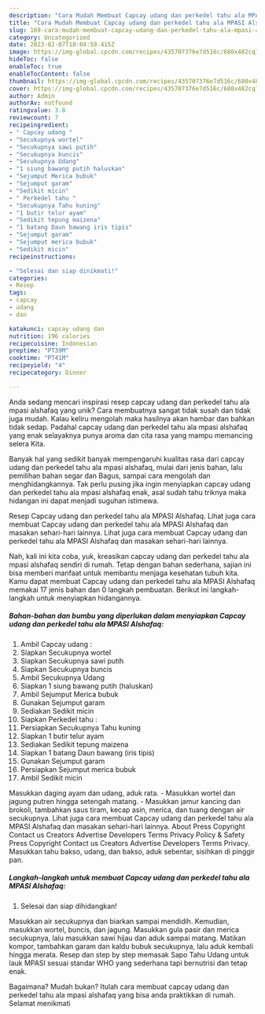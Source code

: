 ```yaml
---
description: "Cara Mudah Membuat Capcay udang dan perkedel tahu ala MPASI Alshafaq yang Mantap"
title: "Cara Mudah Membuat Capcay udang dan perkedel tahu ala MPASI Alshafaq yang Mantap"
slug: 169-cara-mudah-membuat-capcay-udang-dan-perkedel-tahu-ala-mpasi-alshafaq-yang-mantap
category: Uncategorized
date: 2023-02-07T18:04:59.415Z
image: https://img-global.cpcdn.com/recipes/435707376e7d516c/680x482cq70/capcay-udang-dan-perkedel-tahu-ala-mpasi-alshafaq-foto-resep-utama.jpg
hideToc: false
enableToc: true
enableTocContent: false
thumbnail: https://img-global.cpcdn.com/recipes/435707376e7d516c/680x482cq70/capcay-udang-dan-perkedel-tahu-ala-mpasi-alshafaq-foto-resep-utama.jpg
cover: https://img-global.cpcdn.com/recipes/435707376e7d516c/680x482cq70/capcay-udang-dan-perkedel-tahu-ala-mpasi-alshafaq-foto-resep-utama.jpg
author: Admin
authorAv: notfound
ratingvalue: 3.8
reviewcount: 7
recipeingredient:
- " Capcay udang "
- "Secukupnya wortel"
- "Secukupnya sawi putih"
- "Secukupnya buncis"
- "Secukupnya Udang"
- "1 siung bawang putih haluskan"
- "Sejumput Merica bubuk"
- "Sejumput garam"
- "Sedikit micin"
- " Perkedel tahu "
- "Secukupnya Tahu kuning"
- "1 butir telur ayam"
- "Sedikit tepung maizena"
- "1 batang Daun bawang iris tipis"
- "Sejumput garam"
- "Sejumput merica bubuk"
- "Sedikit micin"
recipeinstructions:

- "Selesai dan siap dinikmati!"
categories:
- Resep
tags:
- capcay
- udang
- dan

katakunci: capcay udang dan 
nutrition: 196 calories
recipecuisine: Indonesian
preptime: "PT39M"
cooktime: "PT41M"
recipeyield: "4"
recipecategory: Dinner

---
```





Anda sedang mencari inspirasi resep capcay udang dan perkedel tahu ala mpasi alshafaq yang unik? Cara membuatnya sangat tidak susah dan tidak juga mudah. Kalau keliru mengolah maka hasilnya akan hambar dan bahkan tidak sedap. Padahal capcay udang dan perkedel tahu ala mpasi alshafaq yang enak selayaknya punya aroma dan cita rasa yang mampu memancing selera Kita.





Banyak hal yang sedikit banyak mempengaruhi kualitas rasa dari capcay udang dan perkedel tahu ala mpasi alshafaq, mulai dari jenis bahan, lalu pemilihan bahan segar dan Bagus, sampai cara mengolah dan menghidangkannya. Tak perlu pusing jika ingin menyiapkan capcay udang dan perkedel tahu ala mpasi alshafaq enak,      asal sudah tahu triknya maka hidangan ini dapat menjadi suguhan istimewa.














Resep Capcay udang dan perkedel tahu ala MPASI Alshafaq. Lihat juga cara membuat Capcay udang dan perkedel tahu ala MPASI Alshafaq dan masakan sehari-hari lainnya. Lihat juga cara membuat Capcay udang dan perkedel tahu ala MPASI Alshafaq dan masakan sehari-hari lainnya.






Nah, kali ini kita coba, yuk, kreasikan capcay udang dan perkedel tahu ala mpasi alshafaq sendiri di rumah. Tetap dengan bahan sederhana, sajian ini bisa memberi manfaat untuk membantu menjaga kesehatan tubuh kita. Kamu dapat membuat Capcay udang dan perkedel tahu ala MPASI Alshafaq memakai 17 jenis bahan dan 0 langkah pembuatan. Berikut ini langkah-langkah untuk menyiapkan hidangannya.

<!--inarticleads1-->

##### Bahan-bahan dan bumbu yang diperlukan dalam menyiapkan Capcay udang dan perkedel tahu ala MPASI Alshafaq:

1. Ambil  Capcay udang :
1. Siapkan Secukupnya wortel
1. Siapkan Secukupnya sawi putih
1. Siapkan Secukupnya buncis
1. Ambil Secukupnya Udang
1. Siapkan 1 siung bawang putih (haluskan)
1. Ambil Sejumput Merica bubuk
1. Gunakan Sejumput garam
1. Sediakan Sedikit micin
1. Siapkan  Perkedel tahu :
1. Persiapkan Secukupnya Tahu kuning
1. Siapkan 1 butir telur ayam
1. Sediakan Sedikit tepung maizena
1. Siapkan 1 batang Daun bawang (iris tipis)
1. Gunakan Sejumput garam
1. Persiapkan Sejumput merica bubuk
1. Ambil Sedikit micin


Masukkan daging ayam dan udang, aduk rata. - Masukkan wortel dan jagung putren hingga setengah matang. - Masukkan jamur kancing dan brokoli, tambahkan saus tiram, kecap asin, merica, dan tuang dengan air secukupnya. Lihat juga cara membuat Capcay udang dan perkedel tahu ala MPASI Alshafaq dan masakan sehari-hari lainnya. About Press Copyright Contact us Creators Advertise Developers Terms Privacy Policy &amp; Safety Press Copyright Contact us Creators Advertise Developers Terms Privacy. Masukkan tahu bakso, udang, dan bakso, aduk sebentar, sisihkan di pinggir pan. 

<!--inarticleads2-->

##### Langkah-langkah untuk membuat Capcay udang dan perkedel tahu ala MPASI Alshafaq:


1. Selesai dan siap dihidangkan!

Masukkan air secukupnya dan biarkan sampai mendidih. Kemudian, masukkan wortel, buncis, dan jagung. Masukkan gula pasir dan merica secukupnya, lalu masukkan sawi hijau dan aduk sampai matang. Matikan kompor, tambahkan garam dan kaldu bubuk secukupnya, lalu aduk kembali hingga merata. Resep dan step by step memasak Sapo Tahu Udang untuk lauk MPASI sesuai standar WHO yang sederhana tapi bernutrisi dan tetap enak. 

Bagaimana? Mudah bukan? Itulah cara membuat capcay udang dan perkedel tahu ala mpasi alshafaq yang bisa anda praktikkan di rumah. Selamat menikmati

